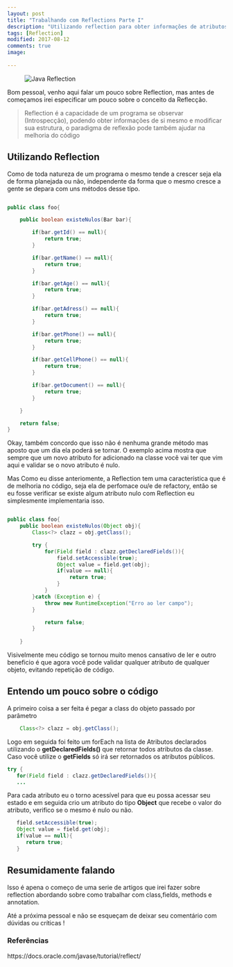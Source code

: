 ```yaml
---
layout: post
title: "Trabalhando com Reflections Parte I"
description: "Utilizando reflection para obter informações de atributos."
tags: [Reflection]
modified: 2017-08-12
comments: true
image:
  
---
```


<figure>
	<img src="{{ site.url }}/images/reflection.jpg" alt="Java Reflection"/>
</figure>

Bom pessoal, venho aqui falar um pouco sobre Reflection, mas antes de começamos irei especificar um pouco sobre o conceito da Reflecção.

<blockquote>Reflection é a capacidade de um programa se observar (Introspecção), podendo obter informações de si mesmo e modificar sua estrutura, o paradigma de reflexão pode também ajudar na melhoria do código </blockquote>


## Utilizando Reflection

Como de toda natureza de um programa o mesmo tende a crescer seja ela de forma planejada ou não, independente da forma que o mesmo cresce a gente se depara com uns métodos desse tipo.


```java

public class foo{

	public boolean existeNulos(Bar bar){

		if(bar.getId() == null){
			return true;
		}

		if(bar.getName() == null){
			return true;
		}

		if(bar.getAge() == null){
			return true;
		}

		if(bar.getAdress() == null){
			return true;
		}

		if(bar.getPhone() == null){
			return true;
		}

		if(bar.getCellPhone() == null){
			return true;
		}

		if(bar.getDocument() == null){
			return true;
		}

	} 

	return false;
}

```

Okay, também concordo que isso não é nenhuma grande método mas aposto que um dia ela poderá se tornar. O exemplo acima mostra que sempre que um novo atributo for adicionado na classe você vai ter que vim aqui e validar se o novo atributo é nulo.

Mas Como eu disse anteriomente, a Reflection tem uma característica que é de melhoria no código, seja ela de perfomace ou/e de refactory, então se eu fosse verificar se existe algum atributo nulo com Reflection eu simplesmente implementaria isso.

```java

public class foo{
	public boolean existeNulos(Object obj){
 		Class<?> clazz = obj.getClass();

		try {
			for(Field field : clazz.getDeclaredFields()){
				field.setAccessible(true);
				Object value = field.get(obj);
				if(value == null){
					return true;
				}
			}
		}catch (Exception e) {
			throw new RuntimeException("Erro ao ler campo");
		}

			return false;
		}
				
	}

```

Visivelmente meu código se tornou muito menos cansativo de ler e outro beneficio é que agora você pode validar qualquer atributo de qualquer objeto, evitando repetição de código.

## Entendo um pouco sobre o código

A primeiro coisa a ser feita é pegar a class do objeto passado por parâmetro

```java
	Class<?> clazz = obj.getClass();
```

Logo em seguida foi feito um forEach na lista de Atributos declarados utilizando o <b>getDeclaredFields()</b> que retornar todos atributos da classe. Caso você utilize o <b>getFields</b> só irá ser retornados os atributos públicos.

```java
try {
   for(Field field : clazz.getDeclaredFields()){
   ...
```

Para cada atributo eu o torno acessível para que eu possa acessar seu estado e em seguida crio um atributo do tipo <b>Object</b> que recebe o valor do atributo, verifico se o mesmo é nulo ou não.

```java
   field.setAccessible(true);
   Object value = field.get(obj);
   if(value == null){
      return true;
   }
```

## Resumidamente falando
Isso é apena o começo de uma serie de artigos que irei fazer sobre reflection abordando sobre como trabalhar com  class,fields, methods e annotation.

Até a próxima pessoal e não se esqueçam de deixar seu comentário com dúvidas ou críticas !

<h3>Referências</h3>
<a>https://docs.oracle.com/javase/tutorial/reflect/</a>